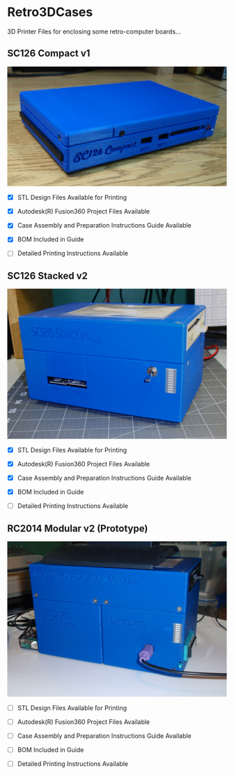 # Retro3DCases
3D Printer Files for enclosing some retro-computer boards...

## SC126 Compact v1



![](Front3.JPG)



- [x] STL Design Files Available for Printing
- [x] Autodesk(R) Fusion360 Project Files Available
- [x] Case Assembly and Preparation Instructions Guide Available
- [x] BOM Included in Guide
- [ ] Detailed Printing Instructions Available







## SC126 Stacked v2

![](PA230005.JPG)

- [x] STL Design Files Available for Printing
- [x] Autodesk(R) Fusion360 Project Files Available
- [x] Case Assembly and Preparation Instructions Guide Available
- [x] BOM Included in Guide
- [ ] Detailed Printing Instructions Available



## RC2014 Modular v2 (Prototype)

![](PA230001.JPG)



- [ ] STL Design Files Available for Printing
- [ ] Autodesk(R) Fusion360 Project Files Available
- [ ] Case Assembly and Preparation Instructions Guide Available
- [ ] BOM Included in Guide
- [ ] Detailed Printing Instructions Available

